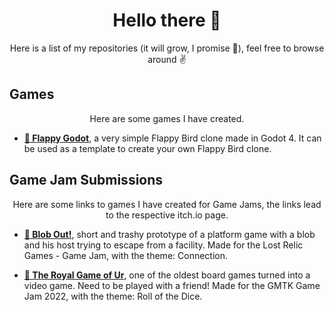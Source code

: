 <h1 align = "center">
Hello there 👋
</h1>

<p align = "center"> Here is a list of my repositories (it will grow, I promise 🤞), feel free to browse around ✌️ </p>

## Games

<p align = "center"> Here are some games I have created. </p>

* [**🐣 Flappy Godot**](https://github.com/divin/flappy-godot), a very simple Flappy Bird clone made in Godot 4. It can be used as a template to create your own Flappy Bird clone.

## Game Jam Submissions

<p align = "center"> Here are some links to games I have created for Game Jams, the links lead to the respective itch.io page. </p>

* [**💚 Blob Out!**](https://divins.itch.io/blob-out), short and trashy prototype of a platform game with a blob and his host trying to escape from a facility. Made for the Lost Relic Games - Game Jam, with the theme: Connection.

* [**🎲 The Royal Game of Ur**](https://divins.itch.io/the-royal-game-of-ur), one of the oldest board games turned into a video game. Need to be played with a friend! Made for the GMTK Game Jam 2022, with the theme: Roll of the Dice.
